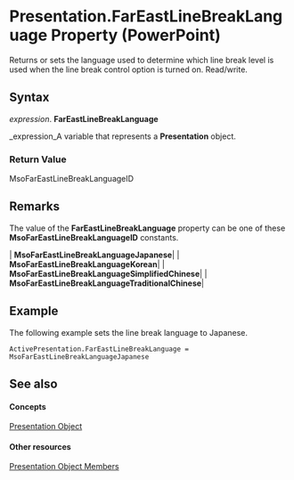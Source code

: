
# Presentation.FarEastLineBreakLanguage Property (PowerPoint)

Returns or sets the language used to determine which line break level is used when the line break control option is turned on. Read/write.


## Syntax

 _expression_. **FarEastLineBreakLanguage**

 _expression_A variable that represents a  **Presentation** object.


### Return Value

MsoFarEastLineBreakLanguageID


## Remarks

The value of the  **FarEastLineBreakLanguage** property can be one of these **MsoFarEastLineBreakLanguageID** constants.



| **MsoFarEastLineBreakLanguageJapanese**|
| **MsoFarEastLineBreakLanguageKorean**|
| **MsoFarEastLineBreakLanguageSimplifiedChinese**|
| **MsoFarEastLineBreakLanguageTraditionalChinese**|

## Example

The following example sets the line break language to Japanese.


```
ActivePresentation.FarEastLineBreakLanguage =  MsoFarEastLineBreakLanguageJapanese
```


## See also


#### Concepts


 [Presentation Object](ec75cf52-69f8-d35b-0a26-4a8da8a9683f.md)
#### Other resources


 [Presentation Object Members](b3538c7e-5fd9-d34d-ab5c-0105dbd516d0.md)
